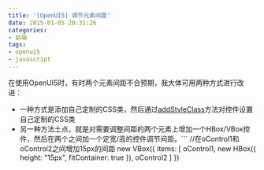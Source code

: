 ```yaml
---
title: '[OpenUI5] 调节元素间距'
date: 2015-01-05 20:31:26
categories: 
- 前端
tags: 
- openui5
- javascript
---
```

在使用OpenUI5时，有时两个元素间距不合预期，我大体可用两种方式进行改进：

- 一种方式是添加自己定制的CSS类，然后通过[addStyleClass](https://openui5.hana.ondemand.com/docs/api/symbols/sap.ui.core.Control.html#addStyleClass)方法对控件设置自己定制的CSS类
- ​另一种方法土点，就是对需要调整间距的两个元素上增加一个HBox/VBox控件，然后在两个之间加一个定宽/高的控件调节间距。```
//在oControl1和oControl2之间增加15px的间距
new VBox({
  items: [
    oControl1,
    new HBox({
      height: "15px",
      fitContainer: true
    }),
    oControl2
  ]
})
```
​